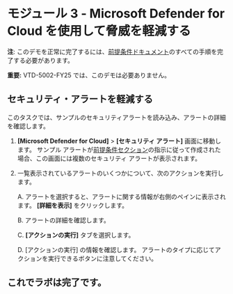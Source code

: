 # モジュール 3 - Microsoft Defender for Cloud を使用して脅威を軽減する

**注**: このデモを正常に完了するには、[前提条件ドキュメント](00-prerequisites.md)のすべての手順を完了する必要があります。

**重要:** VTD-5002-FY25 では、このデモは必要ありません。

## セキュリティ・アラートを軽減する

このタスクでは、サンプルのセキュリティアラートを読み込み、アラートの詳細を確認します。

1. **[Microsoft Defender for Cloud]**  >  **[セキュリティ アラート]** 画面に移動します。 サンプル アラートが[前提条件セクション](00-prerequisites.md#Deploy-sample-alerts-for-Demo-in-Module-2)の指示に従って作成された場合、この画面には複数のセキュリティ アラートが表示されます。

1. 一覧表示されているアラートのいくつかについて、次のアクションを実行します。

    A. アラートを選択すると、アラートに関する情報が右側のペインに表示されます。  **[詳細を表示]** をクリックします。

    B. アラートの詳細を確認します。

    C. **[アクションの実行]** タブを選択します。

    D. [アクションの実行] の情報を確認します。 アラートのタイプに応じてアクションを実行できるボタンに注意してください。

## これでラボは完了です。

